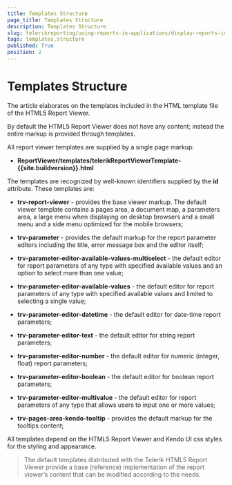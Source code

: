 ```yaml
---
title: Templates Structure
page_title: Templates Structure 
description: Templates Structure
slug: telerikreporting/using-reports-in-applications/display-reports-in-applications/web-application/html5-report-viewer/customizing/styling-and-appearance/templates-structure
tags: templates,structure
published: True
position: 2
---
```


# Templates Structure

The article elaborates on the templates included in the HTML template file of the HTML5 Report Viewer.

By default the HTML5 Report Viewer does not have any content; instead the entire markup is provided through templates.

All report viewer templates are supplied by a single page markup:

* __ReportViewer/templates/telerikReportViewerTemplate-{{site.buildversion}}.html__

The templates are recognized by well-known identifiers supplied by the __id__ attribute. These  templates are: 

* __trv-report-viewer__ - provides the base viewer markup. The default viewer template contains a pages area, a document map, a parameters area, a large menu when displaying on desktop browsers and a small menu and a side menu optimized for the mobile browsers; 

* __trv-parameter__ - provides the default markup for the report parameter editors including the title, error message box and the editor itself; 

* __trv-parameter-editor-available-values-multiselect__ - the default editor for report parameters of any type with specified available values and an option to select more than one value; 

* __trv-parameter-editor-available-values__ - the default editor for report parameters of any type with specified available values and limited to selecting a single value; 

* __trv-parameter-editor-datetime__ - the default editor for date-time report parameters; 

* __trv-parameter-editor-text__ - the default editor for string report parameters; 

* __trv-parameter-editor-number__ - the default editor for numeric (integer, float) report parameters; 

* __trv-parameter-editor-boolean__ - the default editor for boolean report parameters; 

* __trv-parameter-editor-multivalue__ - the default editor for report parameters of any type that allows users to input one or more values; 

* __trv-pages-area-kendo-tooltip__ - provides the default markup for the tooltips content; 

All templates depend on the HTML5 Report Viewer and Kendo UI css styles for the styling and appearance. 

> The default templates distributed with the Telerik HTML5 Report Viewer provide a base (reference) implementation of the report viewer’s content that can be modified according to the needs.
